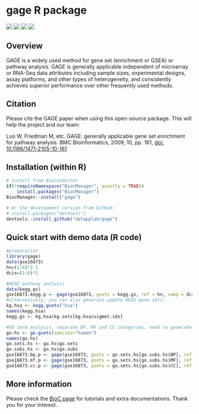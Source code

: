 
# gage R package

[![](https://img.shields.io/badge/release%20version-2.38.3-blue.svg)](https://www.bioconductor.org/packages/gage)
[![](https://img.shields.io/badge/devel%20version-2.39.3-green.svg)](https://github.com/datapplab/gage)
[![](https://img.shields.io/badge/BioC%20since-2009-blue.svg)](https://www.bioconductor.org/packages/gage)
[![](https://img.shields.io/badge/GitHub%20since-2020-green.svg)](https://github.com/datapplab/gage)

## Overview

GAGE is a widely used method for gene set (enrichment or GSEA) or pathway analysis. GAGE is generally applicable independent of microarray or RNA-Seq data attributes including sample sizes, experimental designs, assay platforms, and other types of heterogeneity, and consistently achieves superior performance over other frequently used methods. 

## Citation

Please cite the GAGE paper when using this open-source  package. This will help the project and our team:

Luo W, Friedman M, etc. GAGE: generally applicable gene set enrichment for pathway analysis. BMC Bioinformatics, 2009, 10, pp. 161, <a href=https://doi.org/10.1186/1471-2105-10-161>doi: 10.1186/1471-2105-10-161</a>

## Installation (within R)

``` r
# install from BioConductor
if(!requireNamespace("BiocManager", quietly = TRUE))
    install.packages("BiocManager")
BiocManager::install("gage")

# Or the development version from GitHub:
# install.packages("devtools")
devtools::install_github("datapplab/gage")
```

## Quick start with demo data (R code)

``` r
#preparation
library(gage)
data(gse16873)
hn=(1:6)*2-1
dcis=(1:6)*2

#KEGG pathway analysis
data(kegg.gs)
gse16873.kegg.p <- gage(gse16873, gsets = kegg.gs, ref = hn, samp = dcis)
#alternatively, you can also generate update KEGG gene sets:
kg.hsa <- kegg.gsets("hsa")
names(kegg.hsa)
kegg.gs <- kg.hsa$kg.sets[kg.hsa$sigmet.idx]

#GO term analysis, separate BP, MF and CC categories, need to generate GO gene sets first
go.hs <- go.gsets(species="human")
names(go.hs)
go.sets.hs <- go.hs$go.sets
go.subs.hs <- go.hs$go.subs
gse16873.bp.p <- gage(gse16873, gsets = go.sets.hs[go.subs.hs$BP], ref = hn, samp = dcis)
gse16873.mf.p <- gage(gse16873, gsets = go.sets.hs[go.subs.hs$MF], ref = hn, samp = dcis)
gse16873.cc.p <- gage(gse16873, gsets = go.sets.hs[go.subs.hs$CC], ref = hn, samp = dcis)
```

## More information

Please check the <a href=https://bioconductor.org/packages/gage/>BioC page</a> for tutorials and extra documentations. Thank you for your interest.

